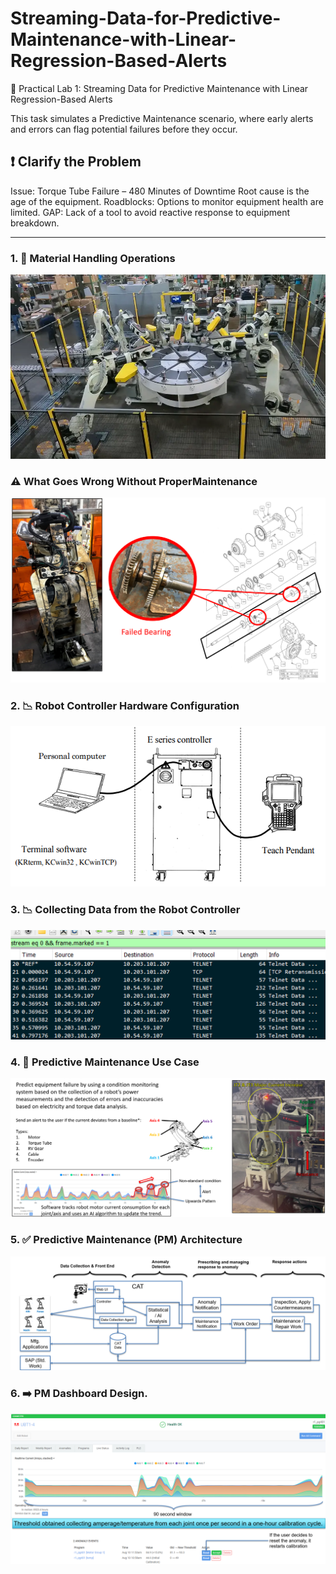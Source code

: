 # Streaming-Data-for-Predictive-Maintenance-with-Linear-Regression-Based-Alerts
📂 Practical Lab 1: Streaming Data for Predictive Maintenance with Linear Regression-Based Alerts

This task simulates a Predictive Maintenance scenario, where early alerts and errors can flag potential failures before they occur.

## ❗ Clarify the Problem

Issue: Torque Tube Failure – 480 Minutes of Downtime
Root cause is the age of the equipment.
Roadblocks: Options to monitor equipment health are limited.
GAP: Lack of a tool to avoid reactive response to equipment breakdown.  

---

### 1. 🧭 Material Handling Operations
![Image Description](./images/KawasakiMaterialsHandling.png)


### ⚠️ What Goes Wrong Without ProperMaintenance
![Image Description](./images/KawasakiFailureCondition.png)

### 2. 📉 Robot Controller Hardware Configuration
![Image Description](./images/KawasakiASTerminalControl.png)

### 3. 📉 Collecting Data from the Robot Controller
![Image Description](./images/ASATerminalTelnetDataCollect.png)

### 4. 🧠 Predictive Maintenance Use Case
![Image Description](./images/FailurePredictionUseCase.png)

### 5. ✅ Predictive Maintenance (PM) Architecture
![Image Description](./images/PM_Architecture.png)

### 6. ➡️ PM Dashboard Design.
![Image Description](./images/PM_SampleDashboard.png)
